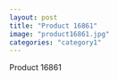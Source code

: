 ```yaml
---
layout: post
title: "Product 16861"
image: "product16861.jpg"
categories: "category1"
---
```

Product 16861
